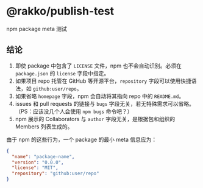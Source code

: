 # @rakko/publish-test

npm package meta 测试

## 结论

1. 即使 package 中包含了 `LICENSE` 文件，npm 也不会自动识别。必须在 `package.json` 的 `license` 字段中指定。
2. 如果项目 repo 托管在 GitHub 等开源平台，`repository` 字段可以使用快捷语法，如 `github:user/repo`。
3. 如果省略 `homepage` 字段，npm 会自动将其指向 repo 中的 `README.md`。
4. issues 和 pull requests 的链接与 `bugs` 字段无关，若无特殊需求可以省略。（PS：应该没几个人会使用 `npm bugs` 命令吧？）
5. npm 展示的 Collaborators 与 `author` 字段无关，是根据包和组织的 Members 列表生成的。

由于 npm 的这些行为，一个 package 的最小 meta 信息应为：

```json
{
  "name": "package-name",
  "version": "0.0.0",
  "license": "MIT",
  "repository": "github:user/repo"
}
```
